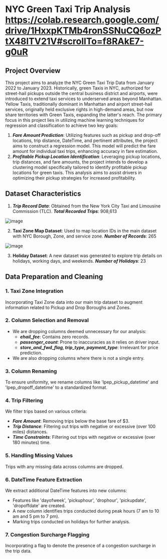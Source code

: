 # NYC Green Taxi Trip Analysis <https://colab.research.google.com/drive/1HxxpKTMb4ronSSNuCQ6ozPtX48lTV21V#scrollTo=f8RAkE7-g0uR>
## Project Overview

This project aims to analyze the NYC Green Taxi Trip Data from January 2022 to January 2023. Historically, green Taxis in NYC, authorized for street-hail pickups outside the central business district and airports, were introduced to extend taxi services to underserved areas beyond Manhattan. Yellow Taxis, traditionally dominant in Manhattan and airport street-hail services, originally held exclusive rights in high-demand areas, but now share territories with Green Taxis, expanding the latter's reach. The primary focus in this project lies in utilizing machine learning techniques for regression and classification to achieve two key goals:

1. ***Fare Amount Prediction***: Utilizing features such as pickup and drop-off locations, trip distance, DateTime, and pertinent attributes, the project aims to construct a regression model. This model will predict the fare amount for individual taxi trips, enhancing accuracy in fare estimation.
2. ***Profitable Pickup Location Identification***: Leveraging pickup locations, trip distances, and fare amounts, the project intends to develop a clustering model specifically tailored to identify profitable pickup locations for green taxis. This analysis aims to assist drivers in optimizing their pickup strategies for increased profitability.

## Dataset Characteristics

1. ***Trip Record Data***: Obtained from the New York City Taxi and Limousine Commission (TLC).
***Total Recorded Trips***: 908,613

![image](https://github.com/doshiharmish/Machine-Learning/assets/16878994/e1c1d45f-e37d-45f5-937b-d915ff46915c)


2. **Taxi Zone Map Dataset**: Used to map location IDs in the main dataset with NYC Borough, Zone, and service zone.
***Number of Records***: 265

![image](https://github.com/doshiharmish/Machine-Learning/assets/16878994/deace469-9f4f-471c-afd3-be8e53d53a48)


3. **Holiday Dataset**: A new dataset was generated to explore trip details on holidays, working days, and weekends.
***Number of Holidays***: 23

## Data Preparation and Cleaning
### 1. Taxi Zone Integration
Incorporating Taxi Zone data into our main trip dataset to augment information related to Pickup and Drop Boroughs and Zones.

### 2. Column Selection and Removal
- We are dropping columns deemed unnecessary for our analysis:
  - ***ehail_fee***: Contains zero records.
  - ***passenger_count***: Prone to inaccuracies as it relies on driver input.
  - ***store_and_fwd_flag, trip_type, payment_type***: Irrelevant for price prediction.
- We are also dropping columns where there is not a single entry.
  
### 3. Column Renaming
To ensure uniformity, we rename columns like 'lpep_pickup_datetime' and 'lpep_dropoff_datetime' to a standardized format.

### 4. Trip Filtering
We filter trips based on various criteria:

- ***Fare Amount***: Removing trips below the base fare of $3.
- ***Trip Distance***: Filtering out trips with negative or excessive (over 100 miles) distances.
- ***Time Constraints***: Filtering out trips with negative or excessive (over 180 minutes) time.

### 5. Handling Missing Values
Trips with any missing data across columns are dropped.

### 6. DateTime Feature Extraction
We extract additional DateTime features into new columns:

- Features like 'dayofweek', 'pickuphour', 'drophour', 'pickupdate', 'dropoffdate' are created.
- A new column identifies trips conducted during peak hours (7 am to 10 am and 5 pm to 7 pm).
- Marking trips conducted on holidays for further analysis.

### 7. Congestion Surcharge Flagging
Incorporating a flag to denote the presence of a congestion surcharge in the trip data.
